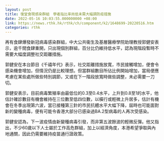 ```yaml
---
layout: post
title: 復堂食現感染群組　學者指比率尚低未需大幅調防疫措施
date: 2022-05-16 10:03:55.000000000 +08:00
link: https://news.rthk.hk/rthk/ch/component/k2/1648699-20220516.htm
categories: rthk
---
```


再有食肆爆發新冠病毒感染群組，中大公共衞生及基層醫療學院助理教授郭健安表示，逾千間食肆重開，只出現個別群組，百分比仍維持低水平，認為現階段暫時不需要大幅度調整社交距離措施。

郭健安在本台節目《千禧年代》表示，社交距離措施放寬，市民接觸增加，便會令感染機會增加，但情況仍是比較理想。但當群組數目所佔比例開始增加，當局便應考慮在某些處所做些特別調節，又或在下一階段放寬時做些調整，未必需要一刀切。

郭健安表示，目前病毒繁殖率由最低位的0.3至0.4水平，上升到0.8至1的水平，他估計確診數目有機會維持在三位數至低四位數，以橫行或輕微上升居多，估計有機會在冬季出現第六波，當已接種第三針的市民抗體水平大幅下降，屆時也可能面對新的變種病毒，便有可能令香港大部分已感染過BA.2型病毒的人再次受感染。

郭健安認為，下一波疫情由新變種病毒引發，而非第五波餘波的輕微反彈。他又指出，不少60歲以下人士屬於工作高危群組，加上以經濟角度，本港希望爭取與內地通關，因此仍需要維持疫苗通行證政策。
